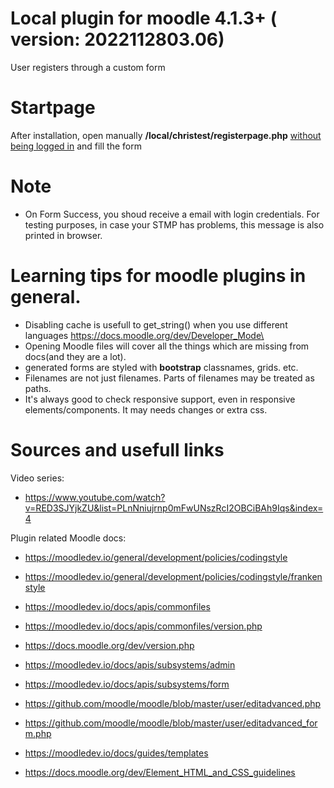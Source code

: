 # Local plugin for moodle 4.1.3+ ( version: 2022112803.06)
User registers through a custom form

 # Startpage
 After installation,   open manually   **/local/christest/registerpage.php**  <ins>without being logged in</ins>  and fill the form
 
 # Note
 - On Form Success, you shoud receive a email with login credentials. For testing purposes, in case your STMP has problems, this message is also printed in browser.
 
 # Learning tips for moodle plugins in general.
   - Disabling cache is usefull to get_string()  when you use different languages https://docs.moodle.org/dev/Developer_Mode\
   - Opening Moodle files will cover all the things which are missing from docs(and they are a lot).
   - generated forms are styled with **bootstrap**  classnames, grids. etc.
   - Filenames are not just filenames. Parts of filenames may be treated as paths.
   - It's always good to check responsive support, even in responsive elements/components. It may needs  changes or extra css.
 
 # Sources and usefull links
 Video series:
 - https://www.youtube.com/watch?v=RED3SJYjkZU&list=PLnNniujrnp0mFwUNszRcI2OBCiBAh9Iqs&index=4 
 
 Plugin related Moodle docs:
  - https://moodledev.io/general/development/policies/codingstyle
  - https://moodledev.io/general/development/policies/codingstyle/frankenstyle
  
  - https://moodledev.io/docs/apis/commonfiles

  - https://moodledev.io/docs/apis/commonfiles/version.php

  - https://docs.moodle.org/dev/version.php 
  
  - https://moodledev.io/docs/apis/subsystems/admin 
  
  - https://moodledev.io/docs/apis/subsystems/form
  - https://github.com/moodle/moodle/blob/master/user/editadvanced.php
  - https://github.com/moodle/moodle/blob/master/user/editadvanced_form.php 
  
  - https://moodledev.io/docs/guides/templates
  - https://docs.moodle.org/dev/Element_HTML_and_CSS_guidelines
